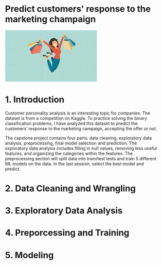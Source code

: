 
Predict customers' response to the marketing champaign
======================================================
  
![customers](./images/shopping.jpg)
# 1. Introduction


Customer personality analysis is an interesting topic for companies. The dataset is from a competition on Kaggle. To 
practice solving the binary classification problems, I have analyzed this dataset to predict the customers’ response to 
the marketing campaign, accepting the offer or not.



The capstone project contains four parts: data cleaning, exploratory data analysis, preprocessing, final model selection
 and prediction. The exploratory data analysis includes filling in null values, removing less useful features, and 
organizing the categories within the features. The preprocessing section will split data into train/test tests and train
 5 different ML models on the data. In the last session, select the best model and predict.
# 2. Data Cleaning and Wrangling

# 3. Exploratory Data Analysis

# 4. Preporcessing and Training

# 5. Modeling

